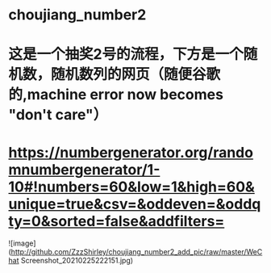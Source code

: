 # choujiang_number2

# 这是一个抽奖2号的流程，下方是一个随机数，随机数列的网页（随便谷歌的,machine error now becomes "don't care"）

# https://numbergenerator.org/randomnumbergenerator/1-10#!numbers=60&low=1&high=60&unique=true&csv=&oddeven=&oddqty=0&sorted=false&addfilters=

![image](http://github.com/ZzzShirley/choujiang_number2_add_pic/raw/master/WeChat Screenshot_20210225222151.jpg)

